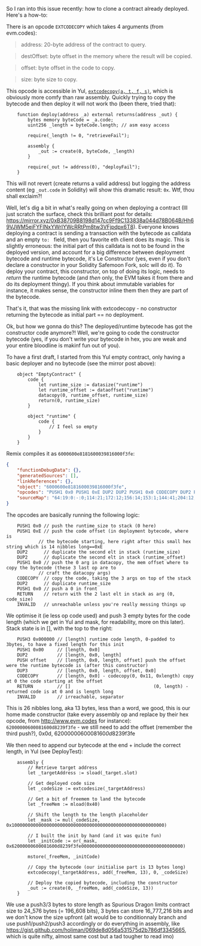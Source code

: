 So I ran into this issue recently: how to clone a contract already deployed. Here's a how-to:

There is an opcode `EXTCODECOPY` which takes 4 arguments (from evm.codes):
> address: 20-byte address of the contract to query.

> destOffset: byte offset in the memory where the result will be copied.

> offset: byte offset in the code to copy.

> size: byte size to copy.

This opcode is accessible in Yul, [`extcodecopy(a, t, f, s)`](https://docs.soliditylang.org/en/latest/yul.html#evm-dialect), which is obviously more comfy than raw assembly.
Quickly trying to copy the bytecode and then deploy it will not work tho (been there, tried that):
```Solidity
    function deploy(address _a) external returns(address _out) {
        bytes memory byteCode = _a.code;
        uint256 _length = byteCode.length; // asm easy access

        require(_length != 0, "retrieveFail");

        assembly {
            _out := create(0, byteCode, _length)
        }

        require(_out != address(0), "deployFail");
    }
```

This will not revert (create returns a valid address) but logging the address content (eg `_out.code` in Solidity) will show this dramatic result: `0x`.
Wtf, thou shall exclaim?!

Well, let's dig a bit in what's really going on when deploying a contract (Ill just scratch the surface, check this brilliant post for details: https://mirror.xyz/0xB38709B8198d147cc9Ff9C133838a044d78B064B/Hh69VJWM5eiFYFINxYWrIYWcRRtPm8tw3VFjpdpx6T8).
Everyone knows deploying a contract is sending a transaction with
the bytecode as calldata and an empty `to: ` field, then you favorite eth client does its magic. This is slightly erroneous: the initial part of this calldata is not 
to be found in the deployed version, and account for a big difference between deployment bytecode and runtime bytecode, it's Le Constructor (yes, even if you don't declare 
a constructor in your Solidity Safemoon Fork, solc will do it). To deploy your contract, this constructor, on top of doing its logic, needs to *return* the runtime bytecode (and *then* only, the EVM takes it from there and do its deployment thingy). If you think about immutable variables for instance, it makes sense, the constructor inline them then they are part of the bytecode.


That's it, that was the missing link with extcodecopy - no constructor returning the bytecode as initial part == no deployment.

Ok, but how we gonna do this? The deployed/runtime bytecode has got the constructor code anymore?! Well, we're going to code the constructor bytecode (yes, if you don't write your bytecode in hex, you are weak and your entire bloodline is makinf fun out of you).


To have a first draft, I started from this Yul empty contract, only having a basic deployer and no bytecode (see the mirror post above):

```Yul
    object "EmptyContract" {
        code {
            let runtime_size := datasize("runtime")
            let runtime_offset := dataoffset("runtime")
            datacopy(0, runtime_offset, runtime_size)
            return(0, runtime_size)
        }

        object "runtime" {
            code {
                // I feel so empty
            }
        }
    }
```

Remix compiles it as `6000600e8181600039816000f3fe`:

```json
{
	"functionDebugData": {},
	"generatedSources": [],
	"linkReferences": {},
	"object": "6000600e8181600039816000f3fe",
	"opcodes": "PUSH1 0x0 PUSH1 0xE DUP2 DUP2 PUSH1 0x0 CODECOPY DUP2 PUSH1 0x0 RETURN INVALID ",
	"sourceMap": "64:19:0:-:0;114:21;172:12;156:14;153:1;144:41;204:12;201:1;194:23"
}
```

The opcodes are basically running the following logic:
```assembly
    PUSH1 0x0 // push the runtime_size to stack (0 here)
    PUSH1 0xE // push the code offset (in deployment bytecode, where is
            // the bytecode starting, here right after this small hex string which is 14 nibbles long==0xE
    DUP2      // duplicate the second elt in stack (runtime_size)
    DUP2      // duplicate the second elt in stack (runtime_offset)
    PUSH1 0x0 // push the 0 arg in datacopy, the mem offset where to copy the bytecode (these 3 last op are to
            // craft the datacopy args)
    CODECOPY  // copy the code, taking the 3 args on top of the stack
    DUP2      // duplicate runtime_size
    PUSH1 0x0 // push a 0 in front
    RETURN    // return with the 2 last elt in stack as arg (0, code_size)
    INVALID   // unreachable unless you're really messing things up
```

We optimise it (ie less op code used) and push 3 empty bytes for the code length (which we get in Yul and mask, for readability, more on this later). Stack state is in [], with the top to the right:

```assembly
    PUSH3 0x000000 // [length] runtime code length, 0-padded to 3bytes, to have a fixed length for this init
    PUSH1 0x00     // [length, 0x0]
    DUP2           // [length, 0x0, length]
    PUSH offset    // [length, 0x0, length, offset] push the offset were the runtime bytecode is (after this constructor)
    DUP3           // [length, 0x0, length, offset, 0x0]
    CODECOPY       // [length, 0x0] - codecopy(0, 0x11, 0xlength) copy at 0 the code starting at the offset 
    RETURN         // []                               (0, length) - returned code is at 0 and is length long
    INVALID        // irreachable, separator
```

This is 26 nibbles long, aka 13 bytes, less than a word, we good, this is our home made constructor (take every assembly op and replace by their hex opcode, from http://www.evm.codes for instance): `62000000600081600d8239f3fe` - we still need to add the offset (remember the third push?), 0x0d, 6200000060008160*0d*8239f3fe

We then need to append our bytecode at the end + include the correct length, in Yul (see DeployTest):

```Yul
    assembly {
        // Retrieve target address
        let _targetAddress := sload(_target.slot)
        
        // Get deployed code size
        let _codeSize := extcodesize(_targetAddress)

        // Get a bit of freemem to land the bytecode
        let _freeMem := mload(0x40)
        
        // Shift the length to the length placeholder
        let _mask := mul(_codeSize, 0x100000000000000000000000000000000000000000000000000000000)

        // I built the init by hand (and it was quite fun)
        let _initCode := or(_mask, 0x62000000600081600d8239f3fe00000000000000000000000000000000000000)

        mstore(_freeMem, _initCode)

        // Copy the bytecode (our initialise part is 13 bytes long)
        extcodecopy(_targetAddress, add(_freeMem, 13), 0, _codeSize)

        // Deploy the copied bytecode, including the constructor
        _out := create(0, _freeMem, add(_codeSize, 13))
    }
```

We use a push3/3 bytes to store length as Spurious Dragon limits contract size to 24_576 bytes (= 196_608 bits),
3 bytes can store 16_777_216 bits and we don't know the size upfront (alt would be to conditionnaly branch and
use push1/push2/push3 accordingly or do everything in assembly, like https://gist.github.com/holiman/069de8d056a531575d2b786df3345665, which is quite nifty, almost same cost but a tad tougher to read imo)
